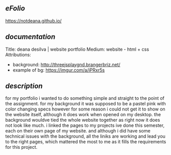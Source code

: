*eFolio*
---
https://notdeana.github.io/

*documentation*
---
Title: deana desilva | website portfolio
Medium: website - html + css
Attributions: 
  - background: http://threejsplaygnd.brangerbriz.net/
  - example of bg: https://imgur.com/a/iPRxr5s
  
 *description*
 ---
 for my portfolio i wanted to do something simple and straight to the point of the assignment. for my background it was supposed to be a pastel pink with color changing specs however for some reason i could not get it to show on the website itself, although it does work when opened on my desktop. the background wouldve tied the whole website together as right now it does not look like much. i linked the pages to my projects ive done this semester, each on their own page of my website. and although i did have some technical issues with the background, all the liniks are working and lead you to the right pages, which mattered the most to me as it fills the requirements for this project. 
